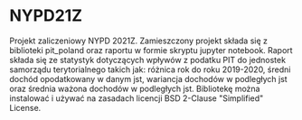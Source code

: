 # NYPD21Z
Projekt zaliczeniowy NYPD 2021Z.
Zamieszczony projekt składa się z biblioteki pit_poland oraz raportu w formie skryptu jupyter notebook.
Raport składa się ze statystyk dotyczących wpływów z podatku PIT do jednostek samorządu terytorialnego takich jak: różnica rok do roku 2019-2020, średni dochód opodatkowany w danym jst, wariancja dochodów w podległych jst oraz średnia ważona dochodów w podległych jst.
Bibliotekę można instalować i używać na zasadach licencji BSD 2-Clause "Simplified" License.
